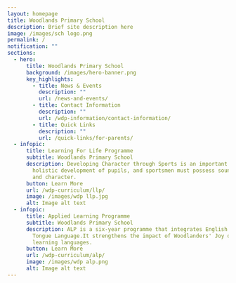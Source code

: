 ```yaml
---
layout: homepage
title: Woodlands Primary School
description: Brief site description here
image: /images/sch logo.png
permalink: /
notification: ""
sections:
  - hero:
      title: Woodlands Primary School
      background: /images/hero-banner.png
      key_highlights:
        - title: News & Events
          description: ""
          url: /news-and-events/
        - title: Contact Information
          description: ""
          url: /wdp-information/contact-information/
        - title: Quick Links
          description: ""
          url: /quick-links/for-parents/
  - infopic:
      title: Learning For Life Programme
      subtitle: Woodlands Primary School
      description: Developing Character through Sports is an important component of
        holistic development of pupils, and sportsmen must possess sound values
        and character.
      button: Learn More
      url: /wdp-curriculum/llp/
      image: /images/wdp llp.jpg
      alt: Image alt text
  - infopic:
      title: Applied Learning Programme
      subtitle: Woodlands Primary School
      description: ALP is a six-year programme that integrates English and Mother
        Tongue Language.It strengthens the impact of Woodlanders' Joy of
        learning languages.
      button: Learn More
      url: /wdp-curriculum/alp/
      image: /images/wdp alp.png
      alt: Image alt text
---
```

